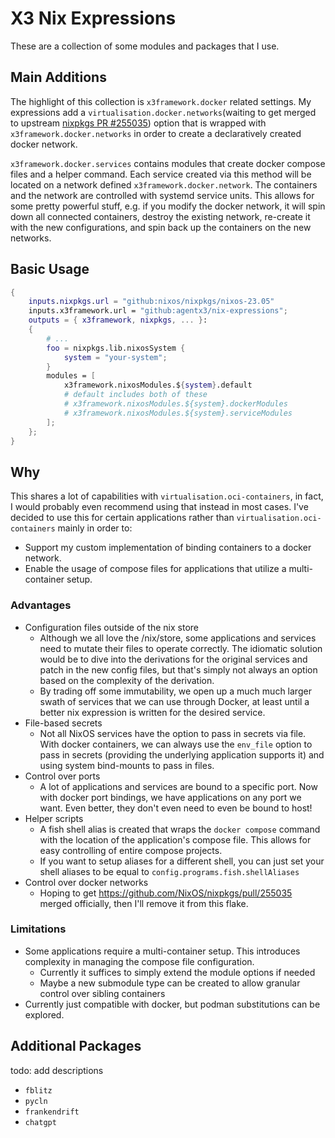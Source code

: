 # X3 Nix Expressions
These are a collection of some modules and packages that I use.
## Main Additions

The highlight of this collection is `x3framework.docker` related settings. My expressions add a `virtualisation.docker.networks`(waiting to get merged to upstream [nixpkgs PR #255035](https://github.com/NixOS/nixpkgs/pull/255035)) option that is wrapped with `x3framework.docker.networks` in order to create a declaratively created docker network.

`x3framework.docker.services` contains modules that create docker compose files and a helper command. Each service created via this method will be located on a network defined `x3framework.docker.network`. The containers and the network are controlled with systemd service units. This allows for some pretty powerful stuff, e.g. if you modify the docker network, it will spin down all connected containers, destroy the existing network, re-create it with the new configurations, and spin back up the containers on the new networks.

## Basic Usage
```nix
{
    inputs.nixpkgs.url = "github:nixos/nixpkgs/nixos-23.05"
    inputs.x3framework.url = "github:agentx3/nix-expressions";
    outputs = { x3framework, nixpkgs, ... }:
    {
        # ...
        foo = nixpkgs.lib.nixosSystem {
            system = "your-system";
        }
        modules = [
            x3framework.nixosModules.${system}.default
            # default includes both of these
            # x3framework.nixosModules.${system}.dockerModules
            # x3framework.nixosModules.${system}.serviceModules
        ];
    };
}
```


## Why
This shares a lot of capabilities with `virtualisation.oci-containers`, in fact, I would probably even recommend using that instead in most cases. I've decided to use this for certain applications rather than `virtualisation.oci-containers` mainly in order to:
 * Support my custom implementation of binding containers to a docker network. 
 * Enable the usage of compose files for applications that utilize a multi-container setup.

### Advantages
* Configuration files outside of the nix store
    * Although we all love the /nix/store, some applications and services need to mutate their files to operate correctly. The idiomatic solution would be to dive into the derivations for the original services and patch in the new config files, but that's simply not always an option based on the complexity of the derivation.
    * By trading off some immutability, we open up a much much larger swath of services that we can use through Docker, at least until a better nix expression is written for the desired service.
* File-based secrets
    * Not all NixOS services have the option to pass in secrets via file. With docker containers, we can always use the `env_file` option to pass in secrets (providing the underlying application supports it) and using system bind-mounts to pass in files.
* Control over ports
    * A lot of applications and services are bound to a specific port. Now with docker port bindings, we have applications on any port we want. Even better, they don't even need to even be bound to host!
* Helper scripts
    * A fish shell alias is created that wraps the `docker compose` command with the location of the application's compose file. This allows for easy controlling of entire compose projects.
    * If you want to setup aliases for a different shell, you can just set your shell aliases to be equal to `config.programs.fish.shellAliases`
* Control over docker networks
    * Hoping to get https://github.com/NixOS/nixpkgs/pull/255035 merged officially, then I'll remove it from this flake.

### Limitations
* Some applications require a multi-container setup. This introduces complexity in managing the compose file configuration.
    * Currently it suffices to simply extend the module options if needed
    * Maybe a new submodule type can be created to allow granular control over sibling containers
* Currently just compatible with docker, but podman substitutions can be explored.

## Additional Packages
todo: add descriptions
* `fblitz`
* `pycln`
* `frankendrift`
* `chatgpt` 
